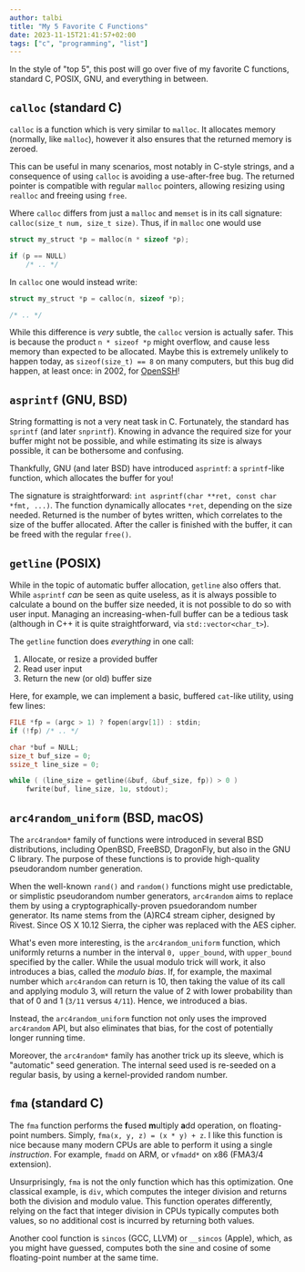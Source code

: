 ```yaml
---
author: talbi
title: "My 5 Favorite C Functions"
date: 2023-11-15T21:41:57+02:00
tags: ["c", "programming", "list"]
---
```


<!--more-->

In the style of "top 5", this post will go over five of my favorite C functions, standard C, POSIX, GNU, and everything in between.

## `calloc` (standard C)

`calloc` is a function which is very similar to `malloc`. It allocates memory (normally, like `malloc`), however it also ensures that the returned memory is zeroed.

This can be useful in many scenarios, most notably in C-style strings, and a consequence of using `calloc` is avoiding a use-after-free bug. The returned pointer is compatible with regular `malloc` pointers, allowing resizing using `realloc` and freeing using `free`.

Where `calloc` differs from just a `malloc` and `memset` is in its call signature: `calloc(size_t num, size_t size)`. Thus, if in `malloc` one would use

```c
struct my_struct *p = malloc(n * sizeof *p);

if (p == NULL) 
    /* .. */
```

In `calloc` one would instead write:

```c
struct my_struct *p = calloc(n, sizeof *p);

/* .. */
```

While this difference is *very* subtle, the `calloc` version is actually safer. This is because the product `n * sizeof *p` might overflow, and cause less memory than expected to be allocated. Maybe this is extremely unlikely to happen today, as `sizeof(size_t) == 8` on many computers, but this bug did happen, at least once: in 2002, for [OpenSSH](https://www.cvedetails.com/cve/CVE-2002-0639/)!

## `asprintf` (GNU, BSD)

String formatting is not a very neat task in C. Fortunately, the standard has `sprintf` (and later `snprintf`). Knowing in advance the required size for your buffer might not be possible, and while estimating its size is always possible, it can be bothersome and confusing.

Thankfully, GNU (and later BSD) have introduced `asprintf`: a `sprintf`-like function, which allocates the buffer for you!

The signature is straightforward: `int asprintf(char **ret, const char *fmt, ...)`. The function dynamically allocates `*ret`, depending on the size needed. Returned is the number of bytes written, which correlates to the size of the buffer allocated. After the caller is finished with the buffer, it can be freed with the regular `free()`.

## `getline` (POSIX)

While in the topic of automatic buffer allocation, `getline` also offers that. While `asprintf` *can* be seen as quite useless, as it is always possible to calculate a bound on the buffer size needed, it is not possible to do so with user input. Managing an increasing-when-full buffer can be a tedious task (although in C++ it is quite straightforward, via `std::vector<char_t>`).

The `getline` function does *everything* in one call:

1. Allocate, or resize a provided buffer
2. Read user input
3. Return the new (or old) buffer size

Here, for example, we can implement a basic, buffered `cat`-like utility, using few lines:

```c
FILE *fp = (argc > 1) ? fopen(argv[1]) : stdin;
if (!fp) /* .. */

char *buf = NULL;
size_t buf_size = 0;
ssize_t line_size = 0;

while ( (line_size = getline(&buf, &buf_size, fp)) > 0 )
    fwrite(buf, line_size, 1u, stdout);
```

## `arc4random_uniform` (BSD, macOS)

The `arc4random*` family of functions were introduced in several BSD distributions, including OpenBSD, FreeBSD, DragonFly, but also in the GNU C library. The purpose of these functions is to provide high-quality pseudorandom number generation.

When the well-known `rand()` and `random()` functions might use predictable, or simplistic pseudorandom number generators, `arc4random` aims to replace them by using a cryptographically-proven psuedorandom number generator. Its name stems from the (A)RC4 stream cipher, designed by Rivest. Since OS X 10.12 Sierra, the cipher was replaced with the AES cipher.

What's even more interesting, is the `arc4random_uniform` function, which uniformly returns a number in the interval `0, upper_bound`, with `upper_bound` specified by the caller. While the usual modulo trick will work, it also introduces a bias, called the *modulo bias*. If, for example, the maximal number which `arc4random` can return is 10, then taking the value of its call and applying modulo 3, will return the value of 2 with lower probability than that of 0 and 1 (`3/11` versus `4/11`). Hence, we introduced a bias.

Instead, the `arc4random_uniform` function not only uses the improved `arc4random` API, but also eliminates that bias, for the cost of potentially longer running time.

Moreover, the `arc4random*` family has another trick up its sleeve, which is "automatic" seed generation. The internal seed used is re-seeded on a regular basis, by using a kernel-provided random number.

## `fma` (standard C)

The `fma` function performs the **f**used **m**ultiply **a**dd operation, on floating-point numbers. Simply, `fma(x, y, z) = (x * y) + z`. I like this function is nice because many modern CPUs are able to perform it using a single *instruction*. For example, `fmadd` on ARM, or `vfmadd*` on x86 (FMA3/4 extension).

Unsurprisingly, `fma` is not the only function which has this optimization. One classical example, is `div`, which computes the integer division and returns both the division and modulo value. This function operates differently, relying on the fact that integer division in CPUs typically computes both values, so no additional cost is incurred by returning both values.

Another cool function is `sincos` (GCC, LLVM) or `__sincos` (Apple), which, as you might have guessed, computes both the sine and cosine of some floating-point number at the same time.
